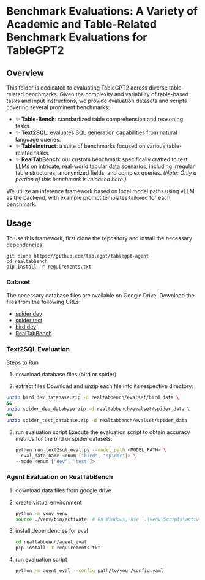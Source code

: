# Benchmark Evaluations: A Variety of Academic and Table-Related Benchmark Evaluations for TableGPT2

## Overview

This folder is dedicated to evaluating TableGPT2 across diverse table-related benchmarks. Given the complexity and variability of table-based tasks and input instructions, we provide evaluation datasets and scripts covering several prominent benchmarks:

- ✨ **Table-Bench**: standardized table comprehension and reasoning tasks.
- ✨ **Text2SQL**: evaluates SQL generation capabilities from natural language queries.
- ✨ **TableInstruct**: a suite of benchmarks focused on various table-related tasks.
- ✨ **RealTabBench**: our custom benchmark specifically crafted to test LLMs on intricate, real-world tabular data scenarios, including irregular table structures, anonymized fields, and complex queries. *(Note: Only a portion of this benchmark is released here.)*

We utilize an inference framework based on local model paths using vLLM as the backend, with example prompt templates tailored for each benchmark.

## Usage

</div>

</details>

To use this framework, first clone the repository and install the necessary dependencies:

```shell
git clone https://github.com/tablegpt/tablegpt-agent
cd realtabbench
pip install -r requirements.txt
```

</div>

</details>

### Dataset

The necessary database files are available on Google Drive. Download the files from the following URLs:
- [spider dev](https://drive.google.com/file/d/15xVsPLEVHXxyfczrAjYYKUEzFX6Jxjzn/view?usp=sharing)
- [spider test](https://drive.google.com/file/d/1O_Bs4Nw4vIjKx2T5IXUgjhG4AxVxCl78/view?usp=sharing)
- [bird dev](https://drive.google.com/file/d/1gXS8syJC0WcyDzX3LT2AdDxs9peWhsyV/view?usp=sharing)
- [RealTabBench](https://drive.google.com/file/d/1-PHf81VKlsI7jiREZ3v82UkHGUghrsTT/view?usp=sharing)

### Text2SQL Evaluation

Steps to Run

1.	download database files (bird or spider)

2.	extract files
Download and unzip each file into its respective directory:
   ```bash
   unzip bird_dev_database.zip -d realtabbench/evalset/bird_data \
   &&
   unzip spider_dev_database.zip -d realtabbench/evalset/spider_data \
   && 
   unzip spider_test_database.zip -d realtabbench/evalset/spider_data
   ```

3. run evaluation script
Execute the evaluation script to obtain accuracy metrics for the bird or spider datasets:
   ```bash
   python run_text2sql_eval.py --model_path <MODEL_PATH> \
   --eval_data_name <enum ["bird", "spider"]> \
   --mode <enum ["dev", "test"]>
   ```

### Agent Evaluation on RealTabBench

1.	download data files from google drive
   
2. create virtual environment
   ```bash
   python -m venv venv
   source ./venv/bin/activate  # On Windows, use `.\venv\Scripts\activate`
   ```

3. install dependencies for eval
   ```bash
   cd realtabbench/agent_eval
   pip install -r requirements.txt
   ```

4. run evaluation script
   ```bash
   python -m agent_eval --config path/to/your/config.yaml
   ```
